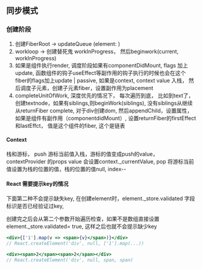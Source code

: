 ## 同步模式

### 创建阶段

1. 创建FiberRoot -> updateQueue (element: <App />)
2. workloop -> 创建替死鬼 workInProgress， 然后beginwork(current, workInProgress)
3. 如果是组件执行render, 调度阶段如果有componentDidMount, flags 加上update, 函数组件的钩子useEffect等副作用的钩子执行的时候也会在这个fiber的flags加上update | passive, 如果是context, context value 入栈， 然后调度子元素，创建子元素fiber，设置副作用为placement
4. completeUnitOfWork, 深度优先的情况下， 每次遍历到底， 比如到text了，创建textnode，如果有siblings,则beginWork(siblings), 没有siblings从继续从returnFiber complete, 对于div创建dom, 然后appendChild，设置属性， 如果是组件有副作用（componentdidMount）, 设置returnFiber的firstEffect和lastEffct， 值是这个组件的fiber, 这个是链表



#### Context

栈和游标， push 游标当前值入栈，游标的值变成push的value， contextProvider 的props value 会设置context._currentValue, pop 将游标当前值设置为栈的位置的值，栈的位置的值null, index--



#### React 需要提示key的情况

下面第二种不会提示缺失key, 在创建element时，element._store.validated 字段标识是否已经验证过key,

创建完之后会从第二个参数开始遍历检查，如果不是数组直接设置element._store.validated= true, 这样之后也就不会提示缺少key

```jsx
<div>{['1'].map(v => <span>{v}</span>)}</div>
// React.createElement('div', null, ['1'].map(...))

<div><span>2</span><span>2</span></div>
// React.createElement('div', null, span, span) 

```





